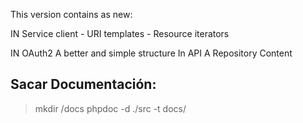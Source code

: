 This version contains as new:

IN Service client - URI templates - Resource iterators

IN OAuth2 A better and simple structure In API A Repository Content

## Sacar Documentación:

>mkdir /docs
>phpdoc -d ./src -t docs/
